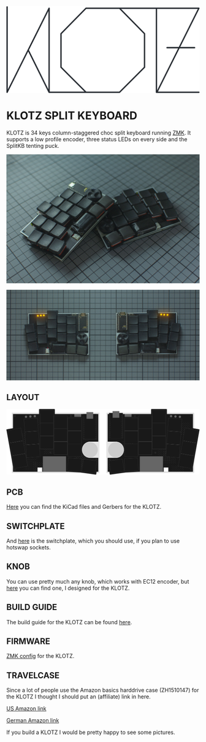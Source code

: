 <picture>
  <source media="(prefers-color-scheme: dark)" srcset="/docs/images/KLOTZ_font_dark.svg">
  <source media="(prefers-color-scheme: light)" srcset="/docs/images/KLOTZ_font_bright.svg">
  <img alt="KLOTZ logo font" src="/docs/images/KLOTZ_font_bright.svg">
</picture>

# KLOTZ SPLIT KEYBOARD

KLOTZ is 34 keys column-staggered choc split keyboard running [ZMK](https://zmk.dev/). It supports a low profile encoder, three status LEDs on every side and the SplitKB tenting puck.

![KLOTZ stacked](/docs/images/KLOTZ_stack.jpg)


![KLOTZ](/docs/images/KLOTZ_main.jpg)


## LAYOUT

![KLOTZ layout](/docs/images/KLOTZ_layout.svg)


## PCB

[Here](/PCB/) you can find the KiCad files and Gerbers for the KLOTZ.


## SWITCHPLATE

And [here](/switchplate/) is the switchplate, which you should use, if you plan to use hotswap sockets.


## KNOB

You can use pretty much any knob, which works with EC12 encoder, but [here](/knob/) you can find one, I designed for the KLOTZ.


## BUILD GUIDE

The build guide for the KLOTZ can be found [here](/docs/buildguide.md).


## FIRMWARE

[ZMK config](https://github.com/GEIGEIGEIST/zmk-config-klotz) for the KLOTZ.


## TRAVELCASE

Since a lot of people use the Amazon basics harddrive case (ZH1510147) for the KLOTZ I thought I should put an (affiliate) link in here. 

[US Amazon link](https://www.amazon.com/gp/product/B00F5CKWBA?ie=UTF8&psc=1&linkCode=ll1&tag=ekelhaigitspo-21&linkId=67f8dc497a4f2d7a740d78649fa4cf6d&language=us_EN&ref_=as_li_ss_tl)

[German Amazon link](https://www.amazon.de/gp/product/B00F5CKWBA?ie=UTF8&psc=1&linkCode=ll1&tag=ekelhaigitspo-21&linkId=67f8dc497a4f2d7a740d78649fa4cf6d&language=de_DE&ref_=as_li_ss_tl)


 If you build a KLOTZ I would be pretty happy to see some pictures.